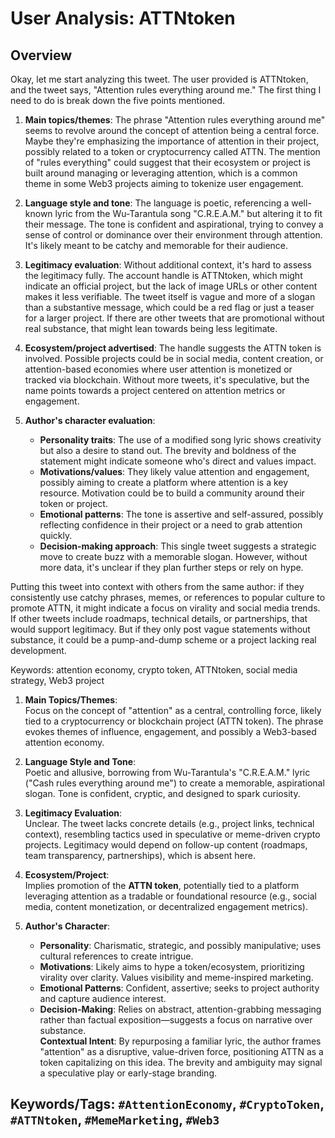 # User Analysis: ATTNtoken

## Overview

<think>
Okay, let me start analyzing this tweet. The user provided is ATTNtoken, and the tweet says, "Attention rules everything around me." The first thing I need to do is break down the five points mentioned.

1. **Main topics/themes**: The phrase "Attention rules everything around me" seems to revolve around the concept of attention being a central force. Maybe they're emphasizing the importance of attention in their project, possibly related to a token or cryptocurrency called ATTN. The mention of "rules everything" could suggest that their ecosystem or project is built around managing or leveraging attention, which is a common theme in some Web3 projects aiming to tokenize user engagement.

2. **Language style and tone**: The language is poetic, referencing a well-known lyric from the Wu-Tarantula song "C.R.E.A.M." but altering it to fit their message. The tone is confident and aspirational, trying to convey a sense of control or dominance over their environment through attention. It's likely meant to be catchy and memorable for their audience.

3. **Legitimacy evaluation**: Without additional context, it's hard to assess the legitimacy fully. The account handle is ATTNtoken, which might indicate an official project, but the lack of image URLs or other content makes it less verifiable. The tweet itself is vague and more of a slogan than a substantive message, which could be a red flag or just a teaser for a larger project. If there are other tweets that are promotional without real substance, that might lean towards being less legitimate.

4. **Ecosystem/project advertised**: The handle suggests the ATTN token is involved. Possible projects could be in social media, content creation, or attention-based economies where user attention is monetized or tracked via blockchain. Without more tweets, it's speculative, but the name points towards a project centered on attention metrics or engagement.

5. **Author's character evaluation**:
   - **Personality traits**: The use of a modified song lyric shows creativity but also a desire to stand out. The brevity and boldness of the statement might indicate someone who's direct and values impact.
   - **Motivations/values**: They likely value attention and engagement, possibly aiming to create a platform where attention is a key resource. Motivation could be to build a community around their token or project.
   - **Emotional patterns**: The tone is assertive and self-assured, possibly reflecting confidence in their project or a need to grab attention quickly.
   - **Decision-making approach**: This single tweet suggests a strategic move to create buzz with a memorable slogan. However, without more data, it's unclear if they plan further steps or rely on hype.

Putting this tweet into context with others from the same author: if they consistently use catchy phrases, memes, or references to popular culture to promote ATTN, it might indicate a focus on virality and social media trends. If other tweets include roadmaps, technical details, or partnerships, that would support legitimacy. But if they only post vague statements without substance, it could be a pump-and-dump scheme or a project lacking real development.

Keywords: attention economy, crypto token, ATTNtoken, social media strategy, Web3 project
</think>

1. **Main Topics/Themes**:  
   Focus on the concept of "attention" as a central, controlling force, likely tied to a cryptocurrency or blockchain project (ATTN token). The phrase evokes themes of influence, engagement, and possibly a Web3-based attention economy.

2. **Language Style and Tone**:  
   Poetic and allusive, borrowing from Wu-Tarantula's "C.R.E.A.M." lyric ("Cash rules everything around me") to create a memorable, aspirational slogan. Tone is confident, cryptic, and designed to spark curiosity.

3. **Legitimacy Evaluation**:  
   Unclear. The tweet lacks concrete details (e.g., project links, technical context), resembling tactics used in speculative or meme-driven crypto projects. Legitimacy would depend on follow-up content (roadmaps, team transparency, partnerships), which is absent here.

4. **Ecosystem/Project**:  
   Implies promotion of the **ATTN token**, potentially tied to a platform leveraging attention as a tradable or foundational resource (e.g., social media, content monetization, or decentralized engagement metrics).

5. **Author's Character**:  
   - **Personality**: Charismatic, strategic, and possibly manipulative; uses cultural references to create intrigue.  
   - **Motivations**: Likely aims to hype a token/ecosystem, prioritizing virality over clarity. Values visibility and meme-inspired marketing.  
   - **Emotional Patterns**: Confident, assertive; seeks to project authority and capture audience interest.  
   - **Decision-Making**: Relies on abstract, attention-grabbing messaging rather than factual exposition—suggests a focus on narrative over substance.  
   **Contextual Intent**: By repurposing a familiar lyric, the author frames "attention" as a disruptive, value-driven force, positioning ATTN as a token capitalizing on this idea. The brevity and ambiguity may signal a speculative play or early-stage branding.

**Keywords/Tags**: `#AttentionEconomy`, `#CryptoToken`, `#ATTNtoken`, `#MemeMarketing`, `#Web3`
---
